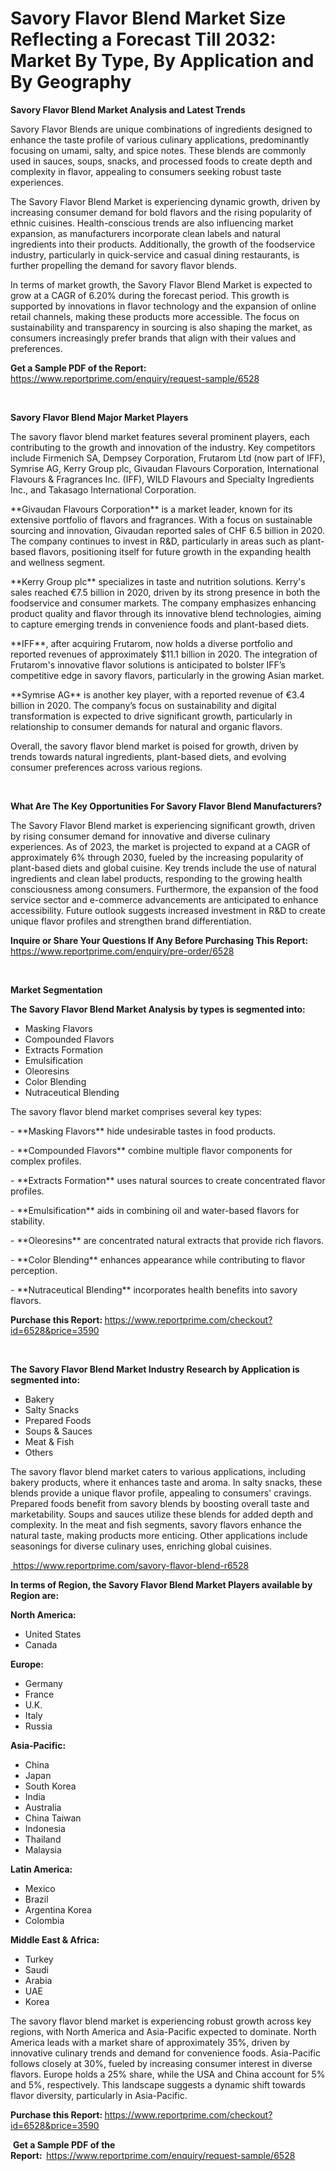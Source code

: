 <p><h1>Savory Flavor Blend Market Size Reflecting a Forecast Till 2032: Market By Type, By Application and By Geography</h1></p><p><strong>Savory Flavor Blend Market Analysis and Latest Trends</strong></p>
<p><p>Savory Flavor Blends are unique combinations of ingredients designed to enhance the taste profile of various culinary applications, predominantly focusing on umami, salty, and spice notes. These blends are commonly used in sauces, soups, snacks, and processed foods to create depth and complexity in flavor, appealing to consumers seeking robust taste experiences.</p><p>The Savory Flavor Blend Market is experiencing dynamic growth, driven by increasing consumer demand for bold flavors and the rising popularity of ethnic cuisines. Health-conscious trends are also influencing market expansion, as manufacturers incorporate clean labels and natural ingredients into their products. Additionally, the growth of the foodservice industry, particularly in quick-service and casual dining restaurants, is further propelling the demand for savory flavor blends.</p><p>In terms of market growth, the Savory Flavor Blend Market is expected to grow at a CAGR of 6.20% during the forecast period. This growth is supported by innovations in flavor technology and the expansion of online retail channels, making these products more accessible. The focus on sustainability and transparency in sourcing is also shaping the market, as consumers increasingly prefer brands that align with their values and preferences.</p></p>
<p><strong>Get a Sample PDF of the Report:&nbsp;</strong> <a href="https://www.reportprime.com/enquiry/request-sample/6528?utm_campaign=4521&utm_medium=2&utm_source=Github&utm_content=ia&utm_term=15052025&utm_id=savory-flavor-blend">https://www.reportprime.com/enquiry/request-sample/6528</a></p>
<p>&nbsp;</p>
<p><strong>Savory Flavor Blend Major Market Players</strong></p>
<p><p>The savory flavor blend market features several prominent players, each contributing to the growth and innovation of the industry. Key competitors include Firmenich SA, Dempsey Corporation, Frutarom Ltd (now part of IFF), Symrise AG, Kerry Group plc, Givaudan Flavours Corporation, International Flavours & Fragrances Inc. (IFF), WILD Flavours and Specialty Ingredients Inc., and Takasago International Corporation.</p><p>**Givaudan Flavours Corporation** is a market leader, known for its extensive portfolio of flavors and fragrances. With a focus on sustainable sourcing and innovation, Givaudan reported sales of CHF 6.5 billion in 2020. The company continues to invest in R&D, particularly in areas such as plant-based flavors, positioning itself for future growth in the expanding health and wellness segment.</p><p>**Kerry Group plc** specializes in taste and nutrition solutions. Kerry's sales reached €7.5 billion in 2020, driven by its strong presence in both the foodservice and consumer markets. The company emphasizes enhancing product quality and flavor through its innovative blend technologies, aiming to capture emerging trends in convenience foods and plant-based diets.</p><p>**IFF**, after acquiring Frutarom, now holds a diverse portfolio and reported revenues of approximately $11.1 billion in 2020. The integration of Frutarom's innovative flavor solutions is anticipated to bolster IFF’s competitive edge in savory flavors, particularly in the growing Asian market.</p><p>**Symrise AG** is another key player, with a reported revenue of €3.4 billion in 2020. The company’s focus on sustainability and digital transformation is expected to drive significant growth, particularly in relationship to consumer demands for natural and organic flavors.</p><p>Overall, the savory flavor blend market is poised for growth, driven by trends towards natural ingredients, plant-based diets, and evolving consumer preferences across various regions.</p></p>
<p>&nbsp;</p>
<p><strong>What Are The Key Opportunities For Savory Flavor Blend Manufacturers?</strong></p>
<p><p>The Savory Flavor Blend market is experiencing significant growth, driven by rising consumer demand for innovative and diverse culinary experiences. As of 2023, the market is projected to expand at a CAGR of approximately 6% through 2030, fueled by the increasing popularity of plant-based diets and global cuisine. Key trends include the use of natural ingredients and clean label products, responding to the growing health consciousness among consumers. Furthermore, the expansion of the food service sector and e-commerce advancements are anticipated to enhance accessibility. Future outlook suggests increased investment in R&D to create unique flavor profiles and strengthen brand differentiation.</p></p>
<p><strong>Inquire or Share Your Questions If Any Before Purchasing This Report:</strong> <a href="https://www.reportprime.com/enquiry/pre-order/6528?utm_campaign=4521&utm_medium=2&utm_source=Github&utm_content=ia&utm_term=15052025&utm_id=savory-flavor-blend">https://www.reportprime.com/enquiry/pre-order/6528</a></p>
<p>&nbsp;</p>
<p><strong>Market Segmentation</strong></p>
<p><strong>The Savory Flavor Blend Market Analysis by types is segmented into:</strong></p>
<p><ul><li>Masking Flavors</li><li>Compounded Flavors</li><li>Extracts Formation</li><li>Emulsification</li><li>Oleoresins</li><li>Color Blending</li><li>Nutraceutical Blending</li></ul></p>
<p><p>The savory flavor blend market comprises several key types: </p><p>- **Masking Flavors** hide undesirable tastes in food products. </p><p>- **Compounded Flavors** combine multiple flavor components for complex profiles. </p><p>- **Extracts Formation** uses natural sources to create concentrated flavor profiles. </p><p>- **Emulsification** aids in combining oil and water-based flavors for stability. </p><p>- **Oleoresins** are concentrated natural extracts that provide rich flavors. </p><p>- **Color Blending** enhances appearance while contributing to flavor perception. </p><p>- **Nutraceutical Blending** incorporates health benefits into savory flavors.</p></p>
<p><strong>Purchase this Report:&nbsp;</strong><a href="https://www.reportprime.com/checkout?id=6528&price=3590&utm_campaign=4521&utm_medium=2&utm_source=Github&utm_content=ia&utm_term=15052025&utm_id=savory-flavor-blend">https://www.reportprime.com/checkout?id=6528&price=3590</a></p>
<p>&nbsp;</p>
<p><strong>The Savory Flavor Blend Market Industry Research by Application is segmented into:</strong></p>
<p><ul><li>Bakery</li><li>Salty Snacks</li><li>Prepared Foods</li><li>Soups & Sauces</li><li>Meat & Fish</li><li>Others</li></ul></p>
<p><p>The savory flavor blend market caters to various applications, including bakery products, where it enhances taste and aroma. In salty snacks, these blends provide a unique flavor profile, appealing to consumers' cravings. Prepared foods benefit from savory blends by boosting overall taste and marketability. Soups and sauces utilize these blends for added depth and complexity. In the meat and fish segments, savory flavors enhance the natural taste, making products more enticing. Other applications include seasonings for diverse culinary uses, enriching global cuisines.</p></p>
<p><a href="https://www.reportprime.com/savory-flavor-blend-r6528?utm_campaign=4521&utm_medium=2&utm_source=Github&utm_content=ia&utm_term=15052025&utm_id=savory-flavor-blend">&nbsp;https://www.reportprime.com/savory-flavor-blend-r6528</a></p>
<p><strong>In terms of Region, the Savory Flavor Blend Market Players available by Region are:</strong></p>
<p>
    <p> <strong> North America: </strong>
        <ul>
            <li>United States</li>
            <li>Canada</li>
        </ul>
        </p> 
    <p> <strong> Europe: </strong>
        <ul>
            <li>Germany</li>
            <li>France</li>
            <li>U.K.</li>
            <li>Italy</li>
            <li>Russia</li>
        </ul>
        </p> 
    <p> <strong> Asia-Pacific: </strong>
        <ul>
            <li>China</li>
            <li>Japan</li>
            <li>South Korea</li>
            <li>India</li>
            <li>Australia</li>
            <li>China Taiwan</li>
            <li>Indonesia</li>
            <li>Thailand</li>
            <li>Malaysia</li>
        </ul>
        </p> 
    <p> <strong> Latin America: </strong>
        <ul>
            <li>Mexico</li>
            <li>Brazil</li>
            <li>Argentina Korea</li>
            <li>Colombia</li>
        </ul>
        </p> 
    <p> <strong> Middle East & Africa: </strong>
        <ul>
            <li>Turkey</li>
            <li>Saudi</li>
            <li>Arabia</li>
            <li>UAE</li>
            <li>Korea</li>
        </ul>
    </p>
    </p>
<p><p>The savory flavor blend market is experiencing robust growth across key regions, with North America and Asia-Pacific expected to dominate. North America leads with a market share of approximately 35%, driven by innovative culinary trends and demand for convenience foods. Asia-Pacific follows closely at 30%, fueled by increasing consumer interest in diverse flavors. Europe holds a 25% share, while the USA and China account for 5% and 5%, respectively. This landscape suggests a dynamic shift towards flavor diversity, particularly in Asia-Pacific.</p></p>
<p><strong>Purchase this Report: </strong><a href="https://www.reportprime.com/checkout?id=6528&price=3590&utm_campaign=4521&utm_medium=2&utm_source=Github&utm_content=ia&utm_term=15052025&utm_id=savory-flavor-blend">https://www.reportprime.com/checkout?id=6528&price=3590</a></p>
<p>&nbsp;<strong>Get a Sample PDF of the Report:&nbsp;&nbsp;</strong><a href="https://www.reportprime.com/enquiry/request-sample/6528?utm_campaign=4521&utm_medium=2&utm_source=Github&utm_content=ia&utm_term=15052025&utm_id=savory-flavor-blend">https://www.reportprime.com/enquiry/request-sample/6528</a></p>
<p><strong></strong></p>
<p><p></p><p></p><p></p></p>